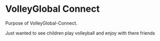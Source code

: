# VolleyGlobal Connect
Purpose of VolleyGlobal-Connect.

Just wanted to see children play volleyball and enjoy with there friends 
